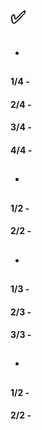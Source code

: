 # ✅ <u></u>
* ## 

#### 1/4 -

#### 2/4 - 

#### 3/4 - 

#### 4/4 - 

* ## 

#### 1/2 - 

#### 2/2 - 

* ## 

#### 1/3 - 

#### 2/3 - 

#### 3/3 - 
 
* ## 

#### 1/2 - 

#### 2/2 - 